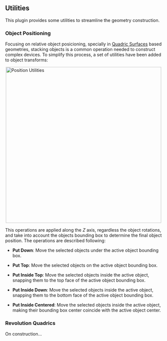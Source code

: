 ## Utilities

This plugin provides some utilities to streamline the geometry construction. 



### Object Positioning

Focusing on relative object posicioning, specially in [Quadric Surfaces](quadric-surfaces.md) based geometries, stacking objects is a common operation needed to construct complex devices. To simplify this process, a set of utilities have been added to object transforms:

<img src="/images/utilitiesTransform.png" alt="Position Utilities" width="500" style="display: block; margin: 0 auto"/>

This operations are applied along the *Z* axis, regardless the object rotations, and take into account the objects bounding box to determine the final object position. The operations are described following:

- **Put Down**: Move the selected objects under the active object bounding box.

- **Put Top**: Move the selected objects on the active object bounding box.

- **Put Inside Top**: Move the selected objects inside the active object, snapping them to the top face of the active object bounding box.

- **Put Inside Down**: Move the selected objects inside the active object, snapping them to the bottom face of the active object bounding box.

- **Put Inside Centered**: Move the selected objects inside the active object, making their bounding box center coincide with the active object center.

### Revolution Quadrics

On construction...
